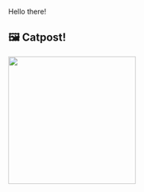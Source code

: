 Hello there!



## 🖼️ Catpost!

<sub>
    <img src="https://cdn2.thecatapi.com/images/45e.jpg" height="256">
</sub>

